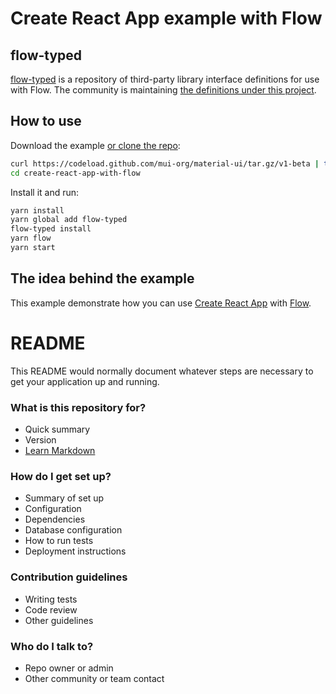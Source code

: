 # Create React App example with Flow

## flow-typed

[flow-typed](https://github.com/flowtype/flow-typed) is a repository of third-party library interface definitions for use with Flow.
The community is maintaining [the definitions under this project](https://github.com/flowtype/flow-typed/tree/master/definitions/npm/material-ui_v1.x.x).


## How to use

Download the example [or clone the repo](https://github.com/mui-org/material-ui):

```bash
curl https://codeload.github.com/mui-org/material-ui/tar.gz/v1-beta | tar -xz --strip=2 material-ui-1-beta/examples/create-react-app-with-flow
cd create-react-app-with-flow
```

Install it and run:

```bash
yarn install
yarn global add flow-typed
flow-typed install
yarn flow
yarn start
```


## The idea behind the example

This example demonstrate how you can use [Create React App](https://github.com/facebookincubator/create-react-app) with [Flow](https://github.com/facebook/flow). 

# README #

This README would normally document whatever steps are necessary to get your application up and running.

### What is this repository for? ###

* Quick summary
* Version
* [Learn Markdown](https://bitbucket.org/tutorials/markdowndemo)

### How do I get set up? ###

* Summary of set up
* Configuration
* Dependencies
* Database configuration
* How to run tests
* Deployment instructions

### Contribution guidelines ###

* Writing tests
* Code review
* Other guidelines

### Who do I talk to? ###

* Repo owner or admin
* Other community or team contact
